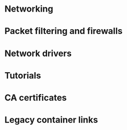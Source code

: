 # Networking

# Packet filtering and firewalls

# Network drivers

# Tutorials

# CA certificates

# Legacy container links